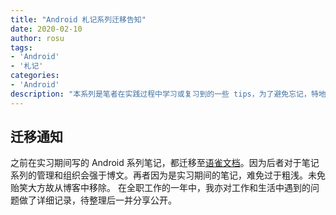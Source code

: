 ```yaml
---
title: "Android 札记系列迁移告知"
date: 2020-02-10
author: rosu
tags:
- 'Android'
- '札记'
categories:
- 'Android'
description: "本系列是笔者在实践过程中学习或复习到的一些 tips，为了避免忘记，特地记下来"
---
```

## 迁移通知

之前在实习期间写的 Android 系列笔记，都迁移至[语雀文档](https://www.yuque.com/rosu/android)。因为后者对于笔记系列的管理和组织会强于博文。再者因为是实习期间的笔记，难免过于粗浅。未免贻笑大方故从博客中移除。
在全职工作的一年中，我亦对工作和生活中遇到的问题做了详细记录，待整理后一并分享公开。